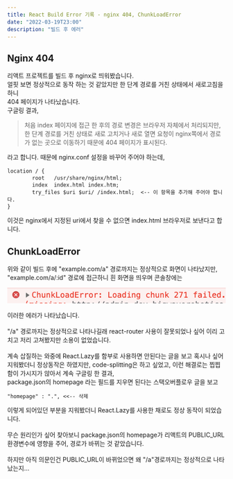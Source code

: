 ```yaml
---
title: React Build Error 기록 - nginx 404, ChunkLoadError
date: "2022-03-19T23:00"
description: "빌드 후 에러"
---
```


## Nginx 404

리액트 프로젝트를 빌드 후 nginx로 띄워봤습니다.<br>
얼핏 보면 정상적으로 동작 하는 것 같았지만 한 단계 경로를 거친 상태에서 새로고침을 하니<br>
404 페이지가 나타났습니다.<br>
구글링 결과,

> 처음 index 페이지에 접근 한 후의 경로 변경은 브라우저 자체에서 처리되지만,<br>
> 한 단계 경로를 거친 상태로 새로 고치거나 새로 열면 요청이 nginx쪽에서 경로가 없는 곳으로 이동하기 때문에 404 페이지가 표시된다.

라고 합니다. 때문에 nginx.conf 설정을 바꾸어 주어야 하는데,

```
location / {
        root   /usr/share/nginx/html;
        index  index.html index.htm;
        try_files $uri $uri/ /index.html;  <-- 이 항목을 추가해 주어야 합니다.
}
```

이것은 nginx에서 지정된 uri에서 찾을 수 없으면 index.html 브라우저로 보낸다고 합니다.

## ChunkLoadError

위와 같이 빌드 후에 "example.com/a" 경로까지는 정상적으로 화면이 나타났지만,<br>
"example.com/a/:id" 경로에 접근하니 흰 화면을 띄우며 콘솔창에는

![chunk_error](./images/chunk_error.png)

이러한 에러가 나타났습니다.<br>
<br>
"/a" 경로까지는 정상적으로 나타나길래 react-router 사용이 잘못되었나 싶어 이리 고치고 저리 고쳐봤지만 소용이 없었습니다.<br>
<br>
계속 삽질하는 와중에 React.Lazy를 함부로 사용하면 안된다는 글을 보고 혹시나 싶어 지워봤더니 정상동작은 하였지만, code-splitting은 하고 싶었고, 이런 해결로는 찝찝함이 가시지가 않아서 계속 구글링 한 결과,
<br>
package.json의 homepage 라는 필드를 지우면 된다는 스택오버플로우 글을 보고

```
"homepage" : ".", <<-- 삭제
```

이렇게 되어있던 부분을 지워봤더니 React.Lazy를 사용한 채로도 정상 동작이 되었습니다.<br>
<br>
무슨 원리인가 싶어 찾아보니 package.json의 homepage가
리액트의 PUBLIC_URL 환경변수에 영향을 주어, 경로가 바뀌는 것 같았습니다.<br>
<br>
하지만 아직 의문인건 PUBLIC_URL이 바뀌었으면 왜 "/a"경로까지는 정상적으로 나타났는지...<br>
